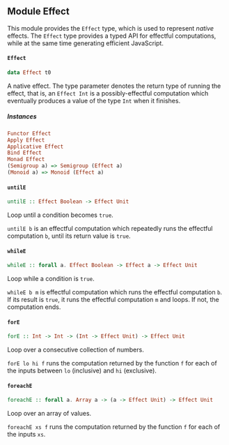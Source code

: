 ## Module Effect

This module provides the `Effect` type, which is used to represent
_native_ effects. The `Effect` type provides a typed API for effectful
computations, while at the same time generating efficient JavaScript.

#### `Effect`

``` purescript
data Effect t0
```

A native effect. The type parameter denotes the return type of running the
effect, that is, an `Effect Int` is a possibly-effectful computation which
eventually produces a value of the type `Int` when it finishes.

##### Instances
``` purescript
Functor Effect
Apply Effect
Applicative Effect
Bind Effect
Monad Effect
(Semigroup a) => Semigroup (Effect a)
(Monoid a) => Monoid (Effect a)
```

#### `untilE`

``` purescript
untilE :: Effect Boolean -> Effect Unit
```

Loop until a condition becomes `true`.

`untilE b` is an effectful computation which repeatedly runs the effectful
computation `b`, until its return value is `true`.

#### `whileE`

``` purescript
whileE :: forall a. Effect Boolean -> Effect a -> Effect Unit
```

Loop while a condition is `true`.

`whileE b m` is effectful computation which runs the effectful computation
`b`. If its result is `true`, it runs the effectful computation `m` and
loops. If not, the computation ends.

#### `forE`

``` purescript
forE :: Int -> Int -> (Int -> Effect Unit) -> Effect Unit
```

Loop over a consecutive collection of numbers.

`forE lo hi f` runs the computation returned by the function `f` for each
of the inputs between `lo` (inclusive) and `hi` (exclusive).

#### `foreachE`

``` purescript
foreachE :: forall a. Array a -> (a -> Effect Unit) -> Effect Unit
```

Loop over an array of values.

`foreachE xs f` runs the computation returned by the function `f` for each
of the inputs `xs`.


